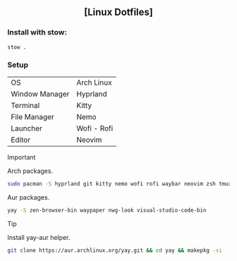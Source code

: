 <h2 align="center">[Linux Dotfiles]</h2>

### Install with stow:
```bash
stow .
```
### Setup

<table>
  <tr>
    <td>OS</td>
    <td>Arch Linux</td>
  </tr>
  <tr>
    <td>Window Manager</td>
    <td>Hyprland</td>
  </tr>
  <tr>
    <td>Terminal</td>
    <td>Kitty</td>
  </tr>
  <tr>
    <td>File Manager</td>
    <td>Nemo</td>
  </tr>
  <tr>
    <td>Launcher</td>
    <td>Wofi - Rofi</td>
  </tr>
  <tr>
    <td>Editor</td>
    <td>Neovim</td>
  </tr>
  
</table>


> [!IMPORTANT]
> Arch packages.
> ```bash
> sudo pacman -S hyprland git kitty nemo wofi rofi waybar neovim zsh tmux bat eza fzf yazi btop stow monothemedark
> ```
> Aur packages.
> ```bash
> yay -S zen-browser-bin waypaper nwg-look visual-studio-code-bin
> ```

> [!TIP]
> Install yay-aur helper.
> ```bash
> git clone https://aur.archlinux.org/yay.git && cd yay && makepkg -si
> ```
